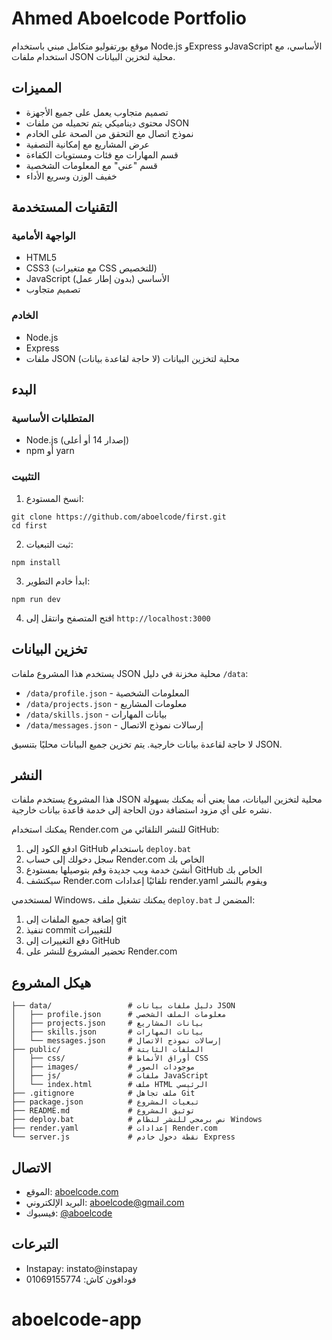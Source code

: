 # Ahmed Aboelcode Portfolio

موقع بورتفوليو متكامل مبني باستخدام Node.js وExpress وJavaScript الأساسي، مع استخدام ملفات JSON محلية لتخزين البيانات.

## المميزات

- تصميم متجاوب يعمل على جميع الأجهزة
- محتوى ديناميكي يتم تحميله من ملفات JSON
- نموذج اتصال مع التحقق من الصحة على الخادم
- عرض المشاريع مع إمكانية التصفية
- قسم المهارات مع فئات ومستويات الكفاءة
- قسم "عني" مع المعلومات الشخصية
- خفيف الوزن وسريع الأداء

## التقنيات المستخدمة

### الواجهة الأمامية
- HTML5
- CSS3 (مع متغيرات CSS للتخصيص)
- JavaScript الأساسي (بدون إطار عمل)
- تصميم متجاوب

### الخادم
- Node.js
- Express
- ملفات JSON محلية لتخزين البيانات (لا حاجة لقاعدة بيانات)

## البدء

### المتطلبات الأساسية

- Node.js (إصدار 14 أو أعلى)
- npm أو yarn

### التثبيت

1. انسخ المستودع:
```
git clone https://github.com/aboelcode/first.git
cd first
```

2. ثبت التبعيات:
```
npm install
```

3. ابدأ خادم التطوير:
```
npm run dev
```

4. افتح المتصفح وانتقل إلى `http://localhost:3000`

## تخزين البيانات

يستخدم هذا المشروع ملفات JSON محلية مخزنة في دليل `/data`:

- `/data/profile.json` - المعلومات الشخصية
- `/data/projects.json` - معلومات المشاريع
- `/data/skills.json` - بيانات المهارات
- `/data/messages.json` - إرسالات نموذج الاتصال

لا حاجة لقاعدة بيانات خارجية. يتم تخزين جميع البيانات محليًا بتنسيق JSON.

## النشر

هذا المشروع يستخدم ملفات JSON محلية لتخزين البيانات، مما يعني أنه يمكنك بسهولة نشره على أي مزود استضافة دون الحاجة إلى خدمة قاعدة بيانات خارجية.

يمكنك استخدام Render.com للنشر التلقائي من GitHub:

1. ادفع الكود إلى GitHub باستخدام `deploy.bat` 
2. سجل دخولك إلى حساب Render.com الخاص بك
3. أنشئ خدمة ويب جديدة وقم بتوصيلها بمستودع GitHub الخاص بك
4. سيكتشف Render.com تلقائيًا إعدادات render.yaml ويقوم بالنشر

لمستخدمي Windows، يمكنك تشغيل ملف `deploy.bat` المضمن لـ:
1. إضافة جميع الملفات إلى git
2. تنفيذ commit للتغييرات
3. دفع التغييرات إلى GitHub
4. تحضير المشروع للنشر على Render.com

## هيكل المشروع

```
├── data/                 # دليل ملفات بيانات JSON
│   ├── profile.json      # معلومات الملف الشخصي
│   ├── projects.json     # بيانات المشاريع
│   ├── skills.json       # بيانات المهارات
│   └── messages.json     # إرسالات نموذج الاتصال
├── public/               # الملفات الثابتة
│   ├── css/              # أوراق الأنماط CSS
│   ├── images/           # موجودات الصور
│   ├── js/               # ملفات JavaScript
│   └── index.html        # ملف HTML الرئيسي
├── .gitignore            # ملف تجاهل Git
├── package.json          # تبعيات المشروع
├── README.md             # توثيق المشروع
├── deploy.bat            # نص برمجي للنشر لنظام Windows
├── render.yaml           # إعدادات Render.com
└── server.js             # نقطة دخول خادم Express
```

## الاتصال

- الموقع: [aboelcode.com](https://aboelcode.com)
- البريد الإلكتروني: [aboelcode@gmail.com](mailto:aboelcode@gmail.com)
- فيسبوك: [@aboelcode](https://facebook.com/aboelcode)

## التبرعات

- Instapay: instato@instapay
- فودافون كاش: 01069155774

#  a b o e l c o d e - a p p 
 
 